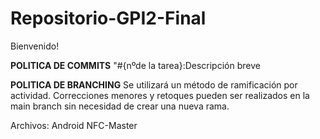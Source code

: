 # Repositorio-GPI2-Final

Bienvenido!

**POLITICA DE COMMITS**
"#{nºde la tarea}:Descripción breve

**POLITICA DE BRANCHING**
Se utilizará un método de ramificación por actividad. 
Correcciones menores y retoques pueden ser realizados en la main branch sin necesidad de crear una nueva rama.

Archivos: Android NFC-Master
